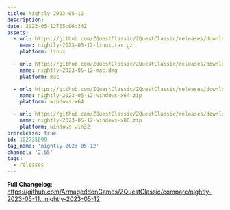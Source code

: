 ```yaml
---
title: Nightly 2023-05-12
description: 
date: 2023-05-12T05:06:34Z
assets: 
  - url: https://github.com/ZQuestClassic/ZQuestClassic/releases/download/nightly-2023-05-12/nightly-2023-05-12-linux.tar.gz
    name: nightly-2023-05-12-linux.tar.gz
    platform: linux

  - url: https://github.com/ZQuestClassic/ZQuestClassic/releases/download/nightly-2023-05-12/nightly-2023-05-12-mac.dmg
    name: nightly-2023-05-12-mac.dmg
    platform: mac

  - url: https://github.com/ZQuestClassic/ZQuestClassic/releases/download/nightly-2023-05-12/nightly-2023-05-12-windows-x64.zip
    name: nightly-2023-05-12-windows-x64.zip
    platform: windows-x64

  - url: https://github.com/ZQuestClassic/ZQuestClassic/releases/download/nightly-2023-05-12/nightly-2023-05-12-windows-x86.zip
    name: nightly-2023-05-12-windows-x86.zip
    platform: windows-win32
prerelease: true
id: 102735099
tag_name: 'nightly-2023-05-12'
channel: '2.55'
tags:
  - releases
---
```


**Full Changelog**: https://github.com/ArmageddonGames/ZQuestClassic/compare/nightly-2023-05-11...nightly-2023-05-12

